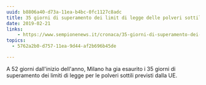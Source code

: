 ```yaml
---
uuid: b8806a40-d73a-11ea-b4bc-0fc1127c8adc
title: 35 giorni di superamento dei limit di legge delle polveri sottili
date: 2019-02-21
links:
    - https://www.sempionenews.it/cronaca/35-giorni-di-superamento-dei-limiti-di-legge-a-milano/
topics:
  - 5762a2b0-d757-11ea-9d44-af2b696b45de

---
```


A 52 giorni dall'inizio dell'anno, Milano ha gia esaurito i 35 giorni di superamento dei limiti di legge per le polveri sottili previsti dalla UE.